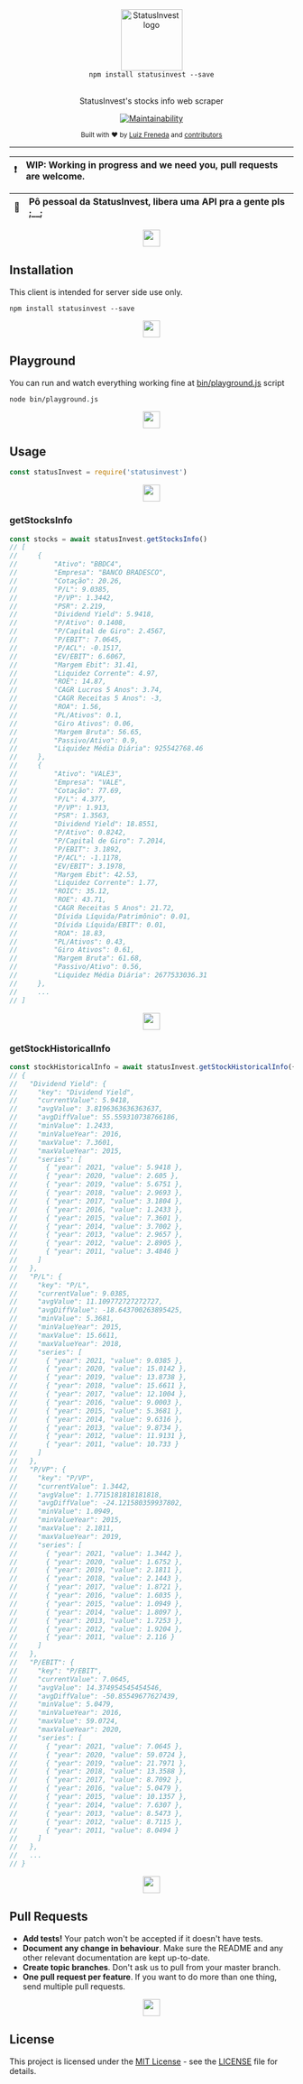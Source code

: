 <div align="center">
  <img src=".github/static/logo.png" alt="StatusInvest logo" height="109px">
  <div><code>npm install statusinvest --save</code></div>
  <br>
  <p>
    StatusInvest's stocks info web scraper
  </p>
  <p>

[![Maintainability](https://api.codeclimate.com/v1/badges/c4c8c5621ca66693196f/maintainability)](https://codeclimate.com/github/lfreneda/statusinvest/maintainability)

  </p>
  <small>
    Built with ❤ by 
      <a href="https://github.com/lfreneda">Luiz Freneda</a> and
      <a href="https://github.com/lfreneda/statusinvest/graphs/contributors">contributors</a>
  </small>
</div>

---

:exclamation: | WIP: Working in progress and we need you, pull requests are welcome.
---: | :---

:pray: | Pô pessoal da StatusInvest, libera uma API pra a gente pls ;__;
---: | :---

<div align="center">
  <img height="30px" src=".github/static/separator.png"/>
</div>

## Installation

This client is intended for server side use only.

```
npm install statusinvest --save
```

<div align="center">
  <img height="30px" src=".github/static/separator.png"/>
</div>

## Playground

You can run and watch everything working fine at [bin/playground.js](https://github.com/lfreneda/statusinvest/blob/master/bin/playground.js) script

```
node bin/playground.js
```

<div align="center">
  <img height="30px" src=".github/static/separator.png"/>
</div>

## Usage

```js
const statusInvest = require('statusinvest')
```

<div align="center">
  <img height="30px" src=".github/static/separator.png"/>
</div>

### getStocksInfo

```js
const stocks = await statusInvest.getStocksInfo()
// [
//     {
//         "Ativo": "BBDC4",
//         "Empresa": "BANCO BRADESCO",
//         "Cotação": 20.26,
//         "P/L": 9.0385,
//         "P/VP": 1.3442,
//         "PSR": 2.219,
//         "Dividend Yield": 5.9418,
//         "P/Ativo": 0.1408,
//         "P/Capital de Giro": 2.4567,
//         "P/EBIT": 7.0645,
//         "P/ACL": -0.1517,
//         "EV/EBIT": 6.6067,
//         "Margem Ebit": 31.41,
//         "Liquidez Corrente": 4.97,
//         "ROE": 14.87,
//         "CAGR Lucros 5 Anos": 3.74,
//         "CAGR Receitas 5 Anos": -3,
//         "ROA": 1.56,
//         "PL/Ativos": 0.1,
//         "Giro Ativos": 0.06,
//         "Margem Bruta": 56.65,
//         "Passivo/Ativo": 0.9,
//         "Liquidez Média Diária": 925542768.46
//     },
//     {
//         "Ativo": "VALE3",
//         "Empresa": "VALE",
//         "Cotação": 77.69,
//         "P/L": 4.377,
//         "P/VP": 1.913,
//         "PSR": 1.3563,
//         "Dividend Yield": 18.8551,
//         "P/Ativo": 0.8242,
//         "P/Capital de Giro": 7.2014,
//         "P/EBIT": 3.1892,
//         "P/ACL": -1.1178,
//         "EV/EBIT": 3.1978,
//         "Margem Ebit": 42.53,
//         "Liquidez Corrente": 1.77,
//         "ROIC": 35.12,
//         "ROE": 43.71,
//         "CAGR Receitas 5 Anos": 21.72,
//         "Dívida Líquida/Patrimônio": 0.01,
//         "Dívida Líquida/EBIT": 0.01,
//         "ROA": 18.83,
//         "PL/Ativos": 0.43,
//         "Giro Ativos": 0.61,
//         "Margem Bruta": 61.68,
//         "Passivo/Ativo": 0.56,
//         "Liquidez Média Diária": 2677533036.31
//     },
//     ...
// ]
```

<div align="center">
  <img height="30px" src=".github/static/separator.png"/>
</div>

### getStockHistoricalInfo

```js
const stockHistoricalInfo = await statusInvest.getStockHistoricalInfo({ ticker: 'BBDC4' })
// {
//   "Dividend Yield": {
//     "key": "Dividend Yield",
//     "currentValue": 5.9418,
//     "avgValue": 3.8196363636363637,
//     "avgDiffValue": 55.559310738766186,
//     "minValue": 1.2433,
//     "minValueYear": 2016,
//     "maxValue": 7.3601,
//     "maxValueYear": 2015,
//     "series": [
//       { "year": 2021, "value": 5.9418 },
//       { "year": 2020, "value": 2.605 },
//       { "year": 2019, "value": 5.6751 },
//       { "year": 2018, "value": 2.9693 },
//       { "year": 2017, "value": 3.1804 },
//       { "year": 2016, "value": 1.2433 },
//       { "year": 2015, "value": 7.3601 },
//       { "year": 2014, "value": 3.7002 },
//       { "year": 2013, "value": 2.9657 },
//       { "year": 2012, "value": 2.8905 },
//       { "year": 2011, "value": 3.4846 }
//     ]
//   },
//   "P/L": {
//     "key": "P/L",
//     "currentValue": 9.0385,
//     "avgValue": 11.109772727272727,
//     "avgDiffValue": -18.643700263895425,
//     "minValue": 5.3681,
//     "minValueYear": 2015,
//     "maxValue": 15.6611,
//     "maxValueYear": 2018,
//     "series": [
//       { "year": 2021, "value": 9.0385 },
//       { "year": 2020, "value": 15.0142 },
//       { "year": 2019, "value": 13.8738 },
//       { "year": 2018, "value": 15.6611 },
//       { "year": 2017, "value": 12.1004 },
//       { "year": 2016, "value": 9.0003 },
//       { "year": 2015, "value": 5.3681 },
//       { "year": 2014, "value": 9.6316 },
//       { "year": 2013, "value": 9.8734 },
//       { "year": 2012, "value": 11.9131 },
//       { "year": 2011, "value": 10.733 }
//     ]
//   },
//   "P/VP": {
//     "key": "P/VP",
//     "currentValue": 1.3442,
//     "avgValue": 1.7715181818181818,
//     "avgDiffValue": -24.121580359937802,
//     "minValue": 1.0949,
//     "minValueYear": 2015,
//     "maxValue": 2.1811,
//     "maxValueYear": 2019,
//     "series": [
//       { "year": 2021, "value": 1.3442 },
//       { "year": 2020, "value": 1.6752 },
//       { "year": 2019, "value": 2.1811 },
//       { "year": 2018, "value": 2.1443 },
//       { "year": 2017, "value": 1.8721 },
//       { "year": 2016, "value": 1.6035 },
//       { "year": 2015, "value": 1.0949 },
//       { "year": 2014, "value": 1.8097 },
//       { "year": 2013, "value": 1.7253 },
//       { "year": 2012, "value": 1.9204 },
//       { "year": 2011, "value": 2.116 }
//     ]
//   },
//   "P/EBIT": {
//     "key": "P/EBIT",
//     "currentValue": 7.0645,
//     "avgValue": 14.374954545454546,
//     "avgDiffValue": -50.85549677627439,
//     "minValue": 5.0479,
//     "minValueYear": 2016,
//     "maxValue": 59.0724,
//     "maxValueYear": 2020,
//     "series": [
//       { "year": 2021, "value": 7.0645 },
//       { "year": 2020, "value": 59.0724 },
//       { "year": 2019, "value": 21.7971 },
//       { "year": 2018, "value": 13.3588 },
//       { "year": 2017, "value": 8.7092 },
//       { "year": 2016, "value": 5.0479 },
//       { "year": 2015, "value": 10.1357 },
//       { "year": 2014, "value": 7.6307 },
//       { "year": 2013, "value": 8.5473 },
//       { "year": 2012, "value": 8.7115 },
//       { "year": 2011, "value": 8.0494 }
//     ]
//   },
//   ...
// }
```

<div align="center">
  <img height="30px" src=".github/static/separator.png"/>
</div>

## Pull Requests

- **Add tests!** Your patch won't be accepted if it doesn't have tests.
- **Document any change in behaviour**. Make sure the README and any other
  relevant documentation are kept up-to-date.
- **Create topic branches**. Don't ask us to pull from your master branch.
- **One pull request per feature**. If you want to do more than one thing, send
  multiple pull requests.

<div align="center">
  <img height="30px" src=".github/static/separator.png"/>
</div>

## License

This project is licensed under the [MIT License](https://opensource.org/licenses/MIT) - see the [LICENSE](LICENSE) file for details.

<div align="center">
  <br/>
  <br/>
  <br/>
  <br/>
</div>